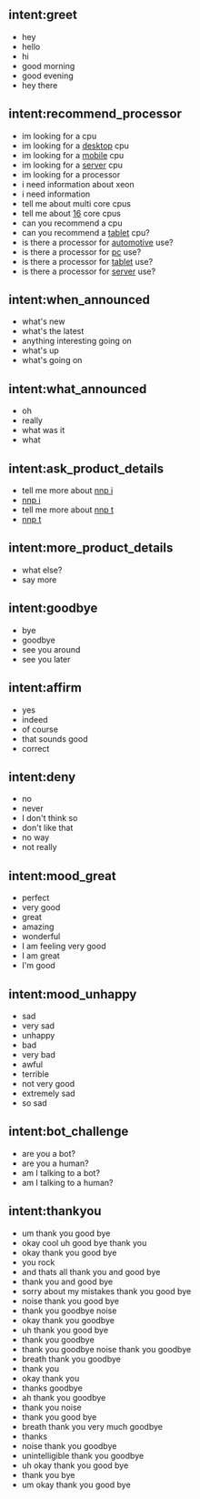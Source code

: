 ## intent:greet
- hey
- hello
- hi
- good morning
- good evening
- hey there

## intent:recommend_processor
- im looking for a cpu
- im looking for a [desktop](vertical_segment) cpu
- im looking for a [mobile](vertical_segment) cpu
- im looking for a [server](vertical_segment) cpu
- im looking for a processor
- i need information about xeon
- i need information
- tell me about multi core cpus
- tell me about [16](cores_minimum) core cpus
- can you recommend a cpu
- can you recommend a [tablet](use_conditions) cpu?
- is there a processor for [automotive](use_conditions) use?
- is there a processor for [pc](use_conditions) use?
- is there a processor for [tablet](use_conditions) use?
- is there a processor for [server](use_conditions) use?

## intent:when_announced
- what's new
- what's the latest
- anything interesting going on
- what's up
- what's going on

## intent:what_announced
- oh
- really
- what was it
- what

## intent:ask_product_details
- tell me more about [nnp i](nnpi)
- [nnp i](nnpi)
- tell me more about [nnp t](nnpt)
- [nnp t](nnpt)

## intent:more_product_details
- what else?
- say more

## intent:goodbye
- bye
- goodbye
- see you around
- see you later

## intent:affirm
- yes
- indeed
- of course
- that sounds good
- correct

## intent:deny
- no
- never
- I don't think so
- don't like that
- no way
- not really

## intent:mood_great
- perfect
- very good
- great
- amazing
- wonderful
- I am feeling very good
- I am great
- I'm good

## intent:mood_unhappy
- sad
- very sad
- unhappy
- bad
- very bad
- awful
- terrible
- not very good
- extremely sad
- so sad

## intent:bot_challenge
- are you a bot?
- are you a human?
- am I talking to a bot?
- am I talking to a human?

## intent:thankyou
- um thank you good bye
- okay cool uh good bye thank you
- okay thank you good bye
- you rock
- and thats all thank you and good bye
- thank you and good bye
- sorry about my mistakes thank you good bye
- noise thank you good bye
- thank you goodbye noise
- okay thank you goodbye
- uh thank you good bye
- thank you goodbye
- thank you goodbye noise thank you goodbye
- breath thank you goodbye
- thank you
- okay thank you
- thanks goodbye
- ah thank you goodbye
- thank you noise
- thank you good bye
- breath thank you very much goodbye
- thanks
- noise thank you goodbye
- unintelligible thank you goodbye
- uh okay thank you good bye
- thank you bye
- um okay thank you good bye
